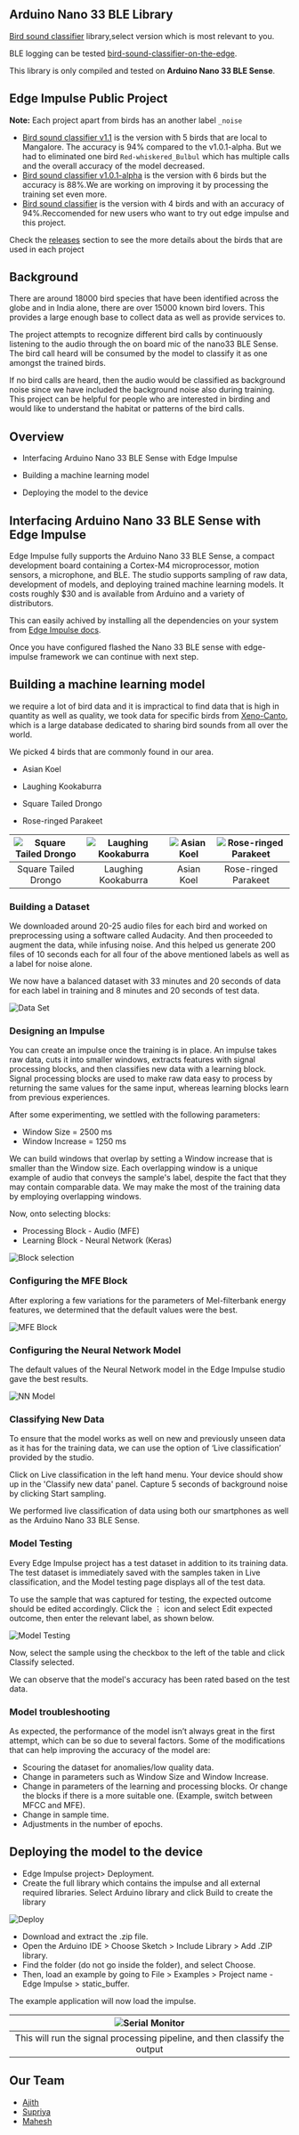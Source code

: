 ## Arduino Nano 33 BLE Library

[Bird sound classifier](https://github.com/DocMonster7/bird-sound-classifier-on-the-edge/releases) library,select version which is most relevant to you.

BLE logging can be tested [bird-sound-classifier-on-the-edge](https://docmonster7.github.io/bird-sound-classifier-on-the-edge/).

This library is only compiled and tested on **Arduino Nano 33 BLE Sense**.

## Edge Impulse Public Project

**Note:** Each project apart from birds has an another label ```_noise```

* [Bird sound classifier v1.1][6] is the version with 5 birds that are local to Mangalore. The accuracy is 94% compared to the v1.0.1-alpha. But we had to eliminated one bird ```Red-whiskered_Bulbul``` which has multiple calls and the overall accuracy of the model decreased.
* [Bird sound classifier v1.0.1-alpha][4] is the version with 6 birds but the accuracy is 88%.We are working on improving it by processing the training set even more.
* [Bird sound classifier][3] is the version with 4 birds and with an accuracy of 94%.Reccomended for new users who want to try out edge impulse and this project.

Check the [releases][5] section to see the more details about the birds that are used in each project

## Background

  There are around 18000 bird species that have been identified across the globe and in India alone, there are over 15000 known bird lovers. This provides a large enough base to collect data as well as provide services to.
  
  The project attempts to recognize different bird calls by continuously listening to the audio through the on board mic of the nano33 BLE Sense. The bird call heard will be consumed by the model to classify it as one amongst the trained birds.
  
  If no bird calls are heard, then the audio would be classified as background noise since we have included the background noise also during training. This project can be helpful for people who are interested in birding and would like to understand the habitat or patterns of the bird calls.

## Overview

* Interfacing Arduino Nano 33 BLE Sense with Edge Impulse

* Building a machine learning model

* Deploying the model to the device

## Interfacing Arduino Nano 33 BLE Sense with Edge Impulse

Edge Impulse fully supports the Arduino Nano 33 BLE Sense, a compact development board containing a Cortex-M4 microprocessor, motion sensors, a microphone, and BLE. The studio supports sampling of raw data, development of models, and deploying trained machine learning models. It costs roughly $30 and is available from Arduino and a variety of distributors.

This can easily achived by installing all the dependencies on your system from [Edge Impulse docs][1].

Once you have configured flashed the Nano 33 BLE sense with edge-impulse framework we can continue with next step.

## Building a machine learning model

we require a lot of bird data and it is impractical to find data that is high in quantity as well as quality, we took data for specific birds from  [Xeno-Canto][2], which is a large database dedicated to sharing bird sounds from all over the world.

We picked 4 birds that are commonly found in our area.

* Asian Koel

* Laughing Kookaburra

* Square Tailed Drongo

* Rose-ringed Parakeet

| ![Square Tailed Drongo][sqaure_tailed_drongo] | ![Laughing Kookaburra][laughing_kookaburra] | ![Asian Koel][asian_koel] | ![Rose-ringed Parakeet][rose_ringed_parakeet] |
|:--:|:--:|:--:|:--:|
| Square Tailed Drongo | Laughing Kookaburra | Asian Koel | Rose-ringed Parakeet |

### Building a Dataset

 We downloaded around 20-25 audio files for each bird and worked on preprocessing using a software called Audacity. And then proceeded to augment the data, while infusing noise. And this helped us generate 200 files of 10 seconds each for all four of the above mentioned labels as well as a label for noise alone.

We now have a balanced dataset with 33 minutes and 20 seconds of data for each label in training and 8 minutes and 20 seconds of test data.

![Data Set][ss1]

### Designing an Impulse

You can create an impulse once the training is in place. An impulse takes raw data, cuts it into smaller windows, extracts features with signal processing blocks, and then classifies new data with a learning block. Signal processing blocks are used to make raw data easy to process by returning the same values for the same input, whereas learning blocks learn from previous experiences.

After some experimenting, we settled with the following parameters:

* Window Size = 2500 ms
* Window Increase = 1250 ms

We can build windows that overlap by setting a Window increase that is smaller than the Window size. Each overlapping window is a unique example of audio that conveys the sample's label, despite the fact that they may contain comparable data. We may make the most of the training data by employing overlapping windows.

Now, onto selecting blocks:

* Processing Block - Audio (MFE)
* Learning Block - Neural Network (Keras)

![Block selection][ss2]

### Configuring the MFE Block

After exploring a few variations for the parameters of Mel-filterbank energy features, we determined that the default values were the best.

![MFE Block][ss3]

### Configuring the Neural Network Model

The default values of the Neural Network model in the Edge Impulse studio gave the best results.

![NN Model][ss4]

### Classifying New Data

To ensure that the model works as well on new and previously unseen data as it has for the training data, we can use the option of ‘Live classification’ provided by the studio.

Click on Live classification in the left hand menu. Your device should show up in the 'Classify new data' panel. Capture 5 seconds of background noise by clicking Start sampling.

We performed live classification of data using both our smartphones as well as the Arduino Nano 33 BLE Sense.

### Model Testing

Every Edge Impulse project has a test dataset in addition to its training data. The test dataset is immediately saved with the samples taken in Live classification, and the Model testing page displays all of the test data.

To use the sample that was captured for testing, the expected outcome should be edited accordingly. Click the ⋮ icon and select Edit expected outcome, then enter the relevant label, as shown below.

![Model Testing][ss5]

Now, select the sample using the checkbox to the left of the table and click Classify selected.

We can observe that the model's accuracy has been rated based on the test data.

### Model troubleshooting

As expected, the performance of the model isn’t always great in the first attempt, which can be so due to several factors. Some of the modifications that can help improving the accuracy of the model are:

* Scouring the dataset for anomalies/low quality data.
* Change in parameters such as Window Size and Window Increase.
* Change in parameters of the learning and processing blocks. Or change the blocks if there is a more suitable one. (Example, switch between MFCC and MFE).
* Change in sample time.
* Adjustments in the number of epochs.

## Deploying the model to the device

* Edge Impulse project> Deployment.
* Create the full library which contains the impulse and all external required libraries. Select Arduino library and click Build to create the library

![Deploy][ss6]

* Download and extract the .zip file.
* Open the Arduino IDE > Choose Sketch > Include Library > Add .ZIP library.
* Find the folder (do not go inside the folder), and select Choose.
* Then, load an example by going to File > Examples > Project name - Edge Impulse > static_buffer.

The example application will now load the impulse.

| ![Serial Monitor][ss8] |
|:--:|
| This will run the signal processing pipeline, and then classify the output|

## Our Team

* [Ajith][ajith]
* [Supriya][supriya]
* [Mahesh][mahesh]

[1]: https://docs.edgeimpulse.com/docs/arduino-nano-33-ble-sense
[2]: https://www.xeno-canto.org/
[3]: https://studio.edgeimpulse.com/public/32096/latest
[4]: https://studio.edgeimpulse.com/public/38607/latest
[5]: https://github.com/DocMonster7/bird-sound-classifier-on-the-edge/releases
[6]: https://studio.edgeimpulse.com/public/39527/latest


[ajith]: https://github.com/ajithkjajith
[supriya]: https://github.com/SupriyaNickam
[mahesh]: https://github.com/EmbeddedMahesh2810

[ss1]: img/ss1.png
[ss2]: img/ss2.png
[ss3]: img/ss3.png
[ss4]: img/ss4.png
[ss5]: img/ss5.png
[ss6]: img/ss6.png
[ss7]: img/ss7.png
[ss8]: img/ss8.png

[asian_koel]: img/Asian_koel.jpg
[laughing_kookaburra]: img/Laughing_kookaburra_dec08_02.jpg
[rose_ringed_parakeet]: img/Rose-ringed_parakeet_(Psittacula_krameri_borealis)_male_Jaipur_2.jpg
[sqaure_tailed_drongo]: img/Square-tailed_Drongo_(Dicrurus_ludwigii).jpg
